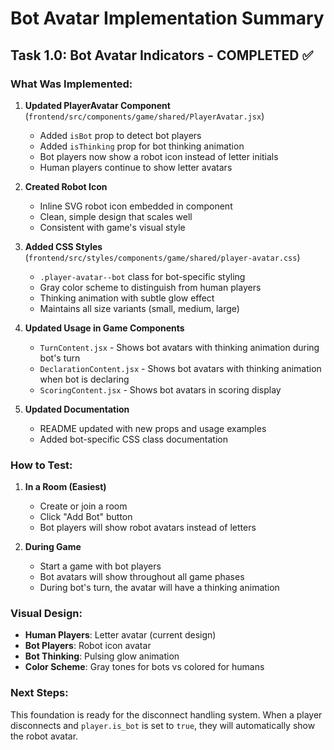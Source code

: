 # Bot Avatar Implementation Summary

## Task 1.0: Bot Avatar Indicators - COMPLETED ✅

### What Was Implemented:

1. **Updated PlayerAvatar Component** (`frontend/src/components/game/shared/PlayerAvatar.jsx`)
   - Added `isBot` prop to detect bot players
   - Added `isThinking` prop for bot thinking animation
   - Bot players now show a robot icon instead of letter initials
   - Human players continue to show letter avatars

2. **Created Robot Icon**
   - Inline SVG robot icon embedded in component
   - Clean, simple design that scales well
   - Consistent with game's visual style

3. **Added CSS Styles** (`frontend/src/styles/components/game/shared/player-avatar.css`)
   - `.player-avatar--bot` class for bot-specific styling
   - Gray color scheme to distinguish from human players
   - Thinking animation with subtle glow effect
   - Maintains all size variants (small, medium, large)

4. **Updated Usage in Game Components**
   - `TurnContent.jsx` - Shows bot avatars with thinking animation during bot's turn
   - `DeclarationContent.jsx` - Shows bot avatars with thinking animation when bot is declaring
   - `ScoringContent.jsx` - Shows bot avatars in scoring display

5. **Updated Documentation**
   - README updated with new props and usage examples
   - Added bot-specific CSS class documentation

### How to Test:

1. **In a Room (Easiest)**
   - Create or join a room
   - Click "Add Bot" button
   - Bot players will show robot avatars instead of letters

2. **During Game**
   - Start a game with bot players
   - Bot avatars will show throughout all game phases
   - During bot's turn, the avatar will have a thinking animation

### Visual Design:

- **Human Players**: Letter avatar (current design)
- **Bot Players**: Robot icon avatar
- **Bot Thinking**: Pulsing glow animation
- **Color Scheme**: Gray tones for bots vs colored for humans

### Next Steps:

This foundation is ready for the disconnect handling system. When a player disconnects and `player.is_bot` is set to `true`, they will automatically show the robot avatar.
